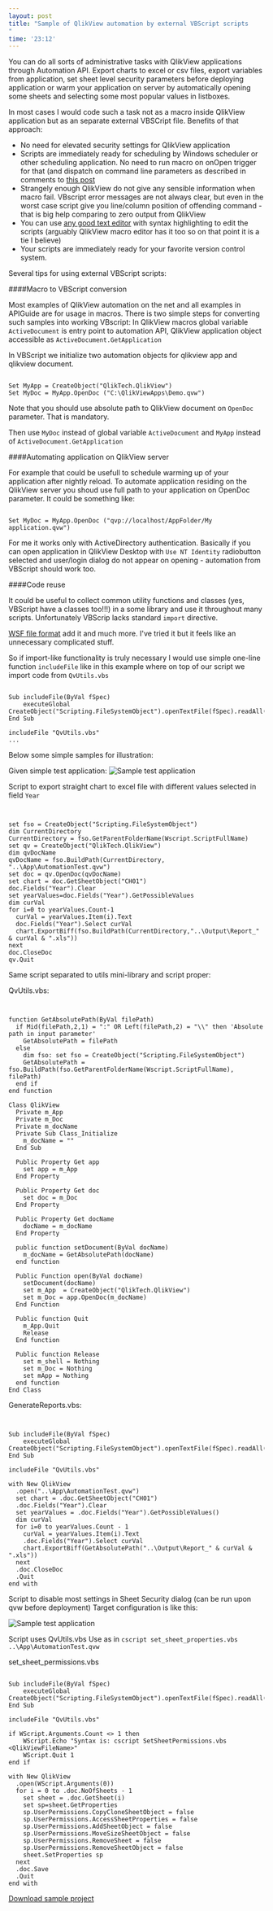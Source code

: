 ```yaml
--- 
layout: post
title: "Sample of QlikView automation by external VBScript scripts
"
time: '23:12'
---
```


You can do all sorts of administrative tasks with QlikView applications through Automation API.
Export charts to excel or csv files, export variables from application, set sheet level security parameters before deploying application or warm your application on server by automatically opening some sheets and selecting some most popular values in listboxes.

In most cases I would code such a task not as a macro inside QlikView application but as an separate external VBSCript file. Benefits of that approach:

- No need for elevated security settings for QlikView application
- Scripts are immediately ready for scheduling by Windows scheduler or other scheduling application. No need to run macro on onOpen trigger for that (and dispatch on command line parameters as described in comments to [this post](http://qlikviewmaven.blogspot.ru/2008/08/qlikview-command-line-and-automation.html)
- Strangely enough QlikView do not give any sensible information when macro fail. VBscript error messages are not always clear, but even in the worst case script give you line/column position of offending command - that is big help comparing to zero output from QlikView  
- You can use [any good text editor](http://www.sublimetext.com/3) with syntax highlighting to edit the scripts (arguably QlikView macro editor has it too so on that point it is a tie I believe)
- Your scripts are immediately ready for your favorite version control system.

Several tips for using external VBScript scripts:

####Macro to VBScript conversion

Most examples of QlikView automation on the net and all examples in APIGuide are for usage in macros. There is two simple steps for converting such samples into working VBscript:
In QlikView macros global variable `ActiveDocument` is entry point to automation API, QlikView application object accessible as `ActiveDocument.GetApplication`

In VBScript we initialize two automation objects for qlikview app and qlikview document.

<pre><code class="vbscript">
Set MyApp = CreateObject("QlikTech.QlikView")
Set MyDoc = MyApp.OpenDoc ("C:\QlikViewApps\Demo.qvw")
</code></pre>

Note that you should use absolute path to QlikView document on `OpenDoc` parameter. That is mandatory.

Then use `MyDoc` instead of global variable `ActiveDocument` and `MyApp` instead of `ActiveDocument.GetApplication`

####Automating application on QlikView server

For example that could be usefull to schedule warming up of your application after nightly reload.
To automate application residing on the QlikView server you shoud use full path to your application on OpenDoc parameter. It could be something like:

<pre><code class="vbscript">
Set MyDoc = MyApp.OpenDoc ("qvp://localhost/AppFolder/My application.qvw")
</code></pre>

For me it works only with ActiveDirectory authentication. Basically if you can open application in QlikView Desktop with `Use NT Identity` radiobutton selected and user/login dialog do not appear on opening - automation from VBScript should work too.

####Code reuse

It could be useful to collect common utility functions and classes (yes, VBScript have a classes too!!!) in a some library and use it throughout many scripts. Unfortunately VBScrip lacks standard `import` directive.

[WSF file format](http://msdn.microsoft.com/library/15x4407c(v=VS.84).aspx) add it and much more. I've tried it but it feels like an unnecessary complicated stuff.

So if import-like functionality is truly necessary I would use simple one-line function `includeFile` like in this example where on top of our script we import code from `QvUtils.vbs`


<pre><code class="vbscript">
Sub includeFile(ByVal fSpec)
    executeGlobal CreateObject("Scripting.FileSystemObject").openTextFile(fSpec).readAll()
End Sub

includeFile "QvUtils.vbs"
...
</code></pre>

Below some simple samples for illustration:

Given simple test application:
![Sample test application](/images/automation_sample.png)


Script to export straight chart to excel file with different values selected in field `Year` 



<pre><code class="vbscript">

set fso = CreateObject("Scripting.FileSystemObject")
dim CurrentDirectory
CurrentDirectory = fso.GetParentFolderName(Wscript.ScriptFullName)
set qv = CreateObject("QlikTech.QlikView")
dim qvDocName
qvDocName = fso.BuildPath(CurrentDirectory, "..\App\AutomationTest.qvw")
set doc = qv.OpenDoc(qvDocName)
set chart = doc.GetSheetObject("CH01")
doc.Fields("Year").Clear
set yearValues=doc.Fields("Year").GetPossibleValues
dim curVal
for i=0 to yearValues.Count-1
  curVal = yearValues.Item(i).Text
  doc.Fields("Year").Select curVal
  chart.ExportBiff(fso.BuildPath(CurrentDirectory,"..\Output\Report_" & curVal & ".xls"))
next
doc.CloseDoc
qv.Quit
</code></pre>

Same script separated to utils mini-library and script proper:

QvUtils.vbs:

<pre><code class="vbscript">

function GetAbsolutePath(ByVal filePath)
  if Mid(filePath,2,1) = ":" OR Left(filePath,2) = "\\" then 'Absolute path in input parameter'
    GetAbsolutePath = filePath
  else
    dim fso: set fso = CreateObject("Scripting.FileSystemObject")
    GetAbsolutePath = fso.BuildPath(fso.GetParentFolderName(Wscript.ScriptFullName), filePath)
  end if
end function

Class QlikView
  Private m_App
  Private m_Doc
  Private m_docName
  Private Sub Class_Initialize
    m_docName = ""
  End Sub

  Public Property Get app
    set app = m_App
  End Property

  Public Property Get doc
    set doc = m_Doc
  End Property

  Public Property Get docName
    docName = m_docName
  End Property

  public function setDocument(ByVal docName)
    m_docName = GetAbsolutePath(docName)
  end function

  Public Function open(ByVal docName)
    setDocument(docName)
    set m_App  = CreateObject("QlikTech.QlikView")
    set m_Doc = app.OpenDoc(m_docName)
  End Function

  Public function Quit
    m_App.Quit
    Release
  End function

  Public function Release
    set m_shell = Nothing
    set m_Doc = Nothing
    set mApp = Nothing
  end function
End Class
</code></pre>

GenerateReports.vbs:

<pre><code class="vbscript">

Sub includeFile(ByVal fSpec)
    executeGlobal CreateObject("Scripting.FileSystemObject").openTextFile(fSpec).readAll()
End Sub

includeFile "QvUtils.vbs"

with New QlikView
  .open("..\App\AutomationTest.qvw")
  set chart = .doc.GetSheetObject("CH01")
  .doc.Fields("Year").Clear
  set yearValues = .doc.Fields("Year").GetPossibleValues()
  dim curVal
  for i=0 to yearValues.Count - 1
    curVal = yearValues.Item(i).Text
    .doc.Fields("Year").Select curVal
    chart.ExportBiff(GetAbsolutePath("..\Output\Report_" & curVal & ".xls"))
  next
  .doc.CloseDoc
  .Quit
end with
</code></pre>

Script to disable most settings in Sheet Security dialog (can be run upon qvw before deployment)
Target configuration is like this:

![Sample test application](/images/sheet_properties.png)

Script uses QvUtils.vbs
Use as in `cscript set_sheet_properties.vbs ..\App\AutomationTest.qvw`

set_sheet_permissions.vbs

~~~vbscript

Sub includeFile(ByVal fSpec)
    executeGlobal CreateObject("Scripting.FileSystemObject").openTextFile(fSpec).readAll()
End Sub

includeFile "QvUtils.vbs"

if WScript.Arguments.Count <> 1 then
    WScript.Echo "Syntax is: cscript SetSheetPermissions.vbs <QlikViewFileName>"
    WScript.Quit 1
end if

with New QlikView
  .open(WScript.Arguments(0))
  for i = 0 to .doc.NoOfSheets - 1
    set sheet = .doc.GetSheet(i)
    set sp=sheet.GetProperties
    sp.UserPermissions.CopyCloneSheetObject = false
    sp.UserPermissions.AccessSheetProperties = false
    sp.UserPermissions.AddSheetObject = false
    sp.UserPermissions.MoveSizeSheetObject = false
    sp.UserPermissions.RemoveSheet = false
    sp.UserPermissions.RemoveSheetObject = false
    sheet.SetProperties sp
  next
  .doc.Save
  .Quit
end with
~~~

[Download sample project](/downloads/QlikViewAutomationSample.zip)